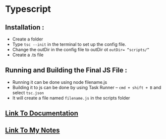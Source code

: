 # Typescript

## Installation :

- Create a folder
- Type `tsc --init` in the terminal to set up the config file.
- Change the outDir in the config file to outDir ot `outDir= “scripts/”`
- Create a .ts file

## Running and Building the Final JS File :

- Running it can be done using node filename.js
- Building it to js can be done by using Task Runner – `cmd + shift + B` and select `tsc.json`
- It will create a file named `filename.js` in the scripts folder

## [Link To Documentation](https://www.typescriptlang.org/docs/)

## [Link To My Notes](https://docs.google.com/document/d/18S4k-KLpynoaB0IRyOXdSTbJiR4Jvsq26KGYF1v9qVw/edit?usp=sharing)
